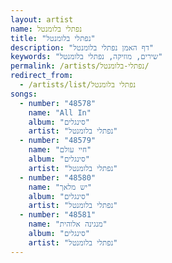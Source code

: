 ```yaml
---
layout: artist
name: נפתלי בלומנטל
title: "נפתלי בלומנטל"
description: "דף האמן נפתלי בלומנטל"
keywords: "שירים, מוזיקה, נפתלי בלומנטל"
permalink: /artists/נפתלי-בלומנטל/
redirect_from:
  - /artists/list/נפתלי בלומנטל
songs:
  - number: "48578"
    name: "All In"
    album: "סינגלים"
    artist: "נפתלי בלומנטל"
  - number: "48579"
    name: "חיי עולם"
    album: "סינגלים"
    artist: "נפתלי בלומנטל"
  - number: "48580"
    name: "יש מלאך"
    album: "סינגלים"
    artist: "נפתלי בלומנטל"
  - number: "48581"
    name: "מנגינה אלוהית"
    album: "סינגלים"
    artist: "נפתלי בלומנטל"
---
```

